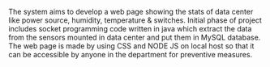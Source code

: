 The system aims to develop a web page showing the stats of data center like power source, humidity, temperature & switches. Initial phase of project includes socket programming code written in java which extract the data from the sensors mounted in data center and put them in MySQL database. The web page is made by using CSS and NODE JS on local host so that it can be accessible by anyone in the department for preventive measures.
